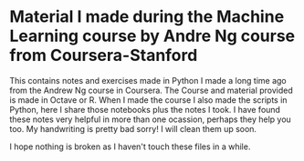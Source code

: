 # Material I made during the Machine Learning course by Andre Ng course from Coursera-Stanford

This contains notes and exercises made in Python I made a long time ago from the Andrew Ng course in Coursera.
The Course and material provided is made in Octave or R. When I made the course I also made the scripts in Python,
here I share those notebooks plus the notes I took. I have found these notes very helpful in more than one 
ocassion, perhaps they help you too. My handwriting is pretty bad sorry! I will clean them up soon. 

I hope nothing is broken as I haven't touch these files in a while. 
